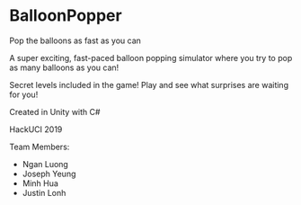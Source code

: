 # BalloonPopper
Pop the balloons as fast as you can

A super exciting, fast-paced balloon popping simulator where you try to pop as many balloons as you can!

Secret levels included in the game! Play and see what surprises are waiting for you!

Created in Unity with C#

HackUCI 2019

Team Members:
- Ngan Luong
- Joseph Yeung
- Minh Hua
- Justin Lonh

